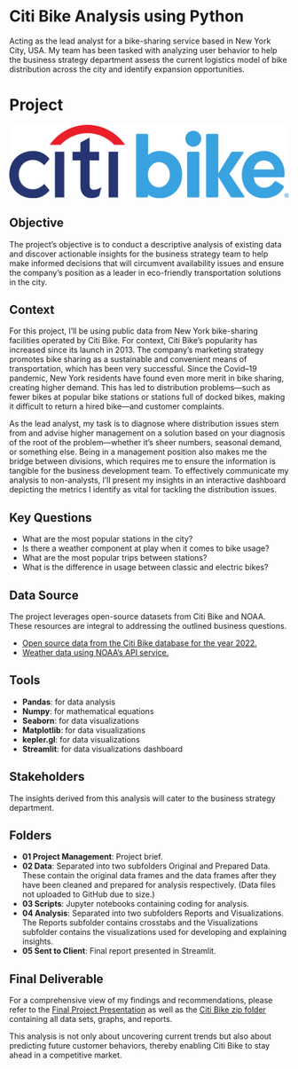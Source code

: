 # Citi Bike Analysis using Python
Acting as the lead analyst for a bike-sharing service based in New York City, USA. My team has been tasked with analyzing user behavior to help the business strategy department assess the current logistics model of bike distribution across the city and identify expansion opportunities.
# Project
![Citi Bike logo](https://github.com/katiedallarosa/CitiBike/blob/main/citi_bike_logo.png)
## Objective
The project’s objective is to conduct a descriptive analysis of existing data and discover actionable insights for the business strategy team to help make informed decisions that will circumvent availability issues and ensure the company’s position as a leader in eco-friendly transportation solutions in the city.
## Context
For this project, I’ll be using public data from New York bike-sharing facilities operated by Citi Bike. For context, Citi Bike’s popularity has increased since its launch in 2013. The company’s marketing strategy promotes bike sharing as a sustainable and convenient means of transportation, which has been very successful. Since the Covid–19 pandemic, New York residents have found even more merit in bike sharing, creating higher demand. This has led to distribution problems—such as fewer bikes at popular bike stations or stations full of docked bikes, making it difficult to return a hired bike—and customer complaints. 

As the lead analyst, my task is to diagnose where distribution issues stem from and advise higher management on a solution based on your diagnosis of the root of the problem—whether it’s sheer numbers, seasonal demand, or something else. Being in a management position also makes me the bridge between divisions, which requires me to ensure the information is tangible for the business development team. To effectively communicate my analysis to non-analysts, I’ll present my insights in an interactive dashboard depicting the metrics I identify as vital for tackling the distribution issues.
## Key Questions
- What are the most popular stations in the city?
- Is there a weather component at play when it comes to bike usage?
- What are the most popular trips between stations?
- What is the difference in usage between classic and electric bikes?
## Data Source
The project leverages open-source datasets from Citi Bike and NOAA. These resources are integral to addressing the outlined business questions.
- [Open source data from the Citi Bike database for the year 2022.](https://s3.amazonaws.com/tripdata/index.html)
- [Weather data using NOAA’s API service.](https://www.noaa.gov/)
## Tools
- **Pandas**: for data analysis
- **Numpy**: for mathematical equations
- **Seaborn**: for data visualizations
- **Matplotlib**: for data visualizations
- **kepler.gl**: for data visualizations
- **Streamlit**: for data visualizations dashboard
## Stakeholders
The insights derived from this analysis will cater to the business strategy department. 
## Folders
- **01 Project Management**: Project brief.
- **02 Data**: Separated into two subfolders Original and Prepared Data. These contain the original data frames and the data frames after they have been cleaned and prepared for analysis respectively. (Data files not uploaded to GitHub due to size.)
- **03 Scripts**: Jupyter notebooks containing coding for analysis.
- **04 Analysis**: Separated into two subfolders Reports and Visualizations. The Reports subfolder contains crosstabs and the Visualizations subfolder contains the visualizations used for developing and explaining insights.
- **05 Sent to Client**: Final report presented in Streamlit.
## Final Deliverable
For a comprehensive view of my findings and recommendations, please refer to the [Final Project Presentation](https://github.com/katiedallarosa/InstacartAnalysis-Python/blob/main/Instacart%20Grocery%20Basket%20Analysis_KDallaRosa.pdf) as well as the [Citi Bike zip folder](https://github.com/katiedallarosa/InstacartAnalysis-Python/blob/main/04-2024%20Instacart%20Basket%20Analysis_KDallaRosa.zip) containing all data sets, graphs, and reports.

This analysis is not only about uncovering current trends but also about predicting future customer behaviors, thereby enabling Citi Bike to stay ahead in a competitive market.
